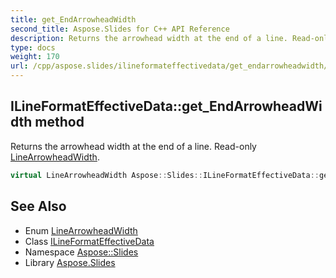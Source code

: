 ```yaml
---
title: get_EndArrowheadWidth
second_title: Aspose.Slides for C++ API Reference
description: Returns the arrowhead width at the end of a line. Read-only LineArrowheadWidth.
type: docs
weight: 170
url: /cpp/aspose.slides/ilineformateffectivedata/get_endarrowheadwidth/
---
```

## ILineFormatEffectiveData::get_EndArrowheadWidth method


Returns the arrowhead width at the end of a line. Read-only [LineArrowheadWidth](../../linearrowheadwidth/).

```cpp
virtual LineArrowheadWidth Aspose::Slides::ILineFormatEffectiveData::get_EndArrowheadWidth()=0
```

## See Also

* Enum [LineArrowheadWidth](../../linearrowheadwidth/)
* Class [ILineFormatEffectiveData](../)
* Namespace [Aspose::Slides](../../)
* Library [Aspose.Slides](../../../)
